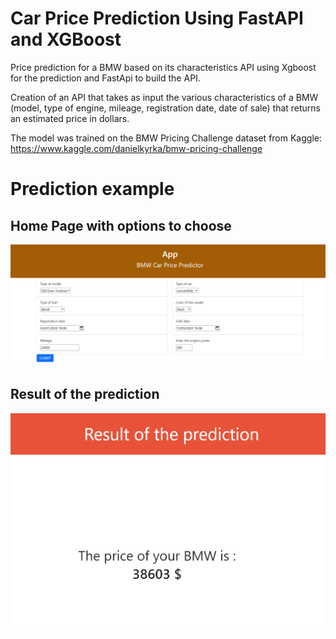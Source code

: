 # Car Price Prediction Using FastAPI and XGBoost
Price prediction for a BMW based on its characteristics API using Xgboost for the prediction and FastApi to build the API.

Creation of an API that takes as input the various characteristics of a BMW (model, type of engine, mileage, registration date, date of sale) that returns an estimated price in dollars.

The model was trained on the BMW Pricing Challenge dataset from Kaggle: https://www.kaggle.com/danielkyrka/bmw-pricing-challenge
# Prediction example

## Home Page with options to choose
![](images/car_options.png)

## Result of the prediction
<img src = "images/price_predicted.png" width = "600">
